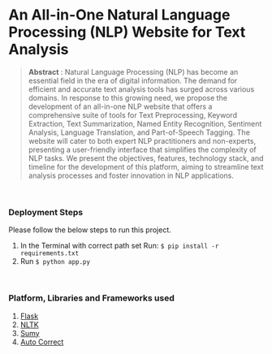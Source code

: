 # An All-in-One Natural Language Processing (NLP) Website for Text Analysis

> **Abstract** : Natural Language Processing (NLP) has become an essential field in the era of digital information. The demand for efficient and accurate text analysis tools has surged across various domains. In response to this growing need, we propose the development of an all-in-one NLP website that offers a comprehensive suite of tools for Text Preprocessing, Keyword Extraction, Text Summarization, Named Entity Recognition, Sentiment Analysis, Language Translation, and Part-of-Speech Tagging. The website will cater to both expert NLP practitioners and non-experts, presenting a user-friendly interface that simplifies the complexity of NLP tasks. We present the objectives, features, technology stack, and timeline for the development of this platform, aiming to streamline text analysis processes and foster innovation in NLP applications.

<br/>

### Deployment Steps
Please follow the below steps to run this project.
1. In the Terminal with correct path set Run: ` $ pip install -r requirements.txt `
2. Run ` $ python app.py `

<br/>

### Platform, Libraries and Frameworks used
1. [Flask](https://flask.palletsprojects.com/en/3.0.x/)
2. [NLTK](https://pypi.org/project/nltk/)
3. [Sumy](https://pypi.org/project/sumy/)
4. [Auto Correct](https://pypi.org/project/autocorrect/)

<br/>




 
 
